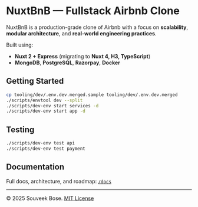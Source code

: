 # NuxtBnB — Fullstack Airbnb Clone

NuxtBnB is a production-grade clone of Airbnb with a focus on **scalability**, **modular architecture**, and **real-world engineering practices**.

Built using:
- **Nuxt 2 + Express** (migrating to **Nuxt 4, H3, TypeScript**)
- **MongoDB**, **PostgreSQL**, **Razorpay**, **Docker**

## Getting Started

```bash
cp tooling/dev/.env.dev.merged.sample tooling/dev/.env.dev.merged
./scripts/envtool dev --split
./scripts/dev-env start services -d
./scripts/dev-env start app -d
```

## Testing

```bash
./scripts/dev-env test api
./scripts/dev-env test payment
```

## Documentation

Full docs, architecture, and roadmap: [`/docs`](./docs/index.md)

---

© 2025 Souveek Bose. [MIT License](./LICENSE)
